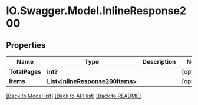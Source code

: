 # IO.Swagger.Model.InlineResponse200
## Properties

Name | Type | Description | Notes
------------ | ------------- | ------------- | -------------
**TotalPages** | **int?** |  | [optional] 
**Items** | [**List&lt;InlineResponse200Items&gt;**](InlineResponse200Items.md) |  | [optional] 

[[Back to Model list]](../README.md#documentation-for-models) [[Back to API list]](../README.md#documentation-for-api-endpoints) [[Back to README]](../README.md)

